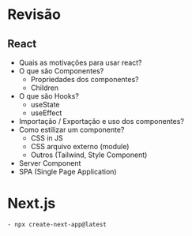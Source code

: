 # Revisão

## React
 - Quais as motivações para usar react?
 - O que são Componentes?
    - Propriedades dos componentes?
    - Children
 - O que são Hooks?
    - useState
    - useEffect
 - Importação / Exportação e uso dos componentes?
 - Como estilizar um componente?
    - CSS in JS
    - CSS arquivo externo (module)
    - Outros (Tailwind, Style Component)
- Server Component
- SPA (Single Page Application)

# Next.js
    - npx create-next-app@latest